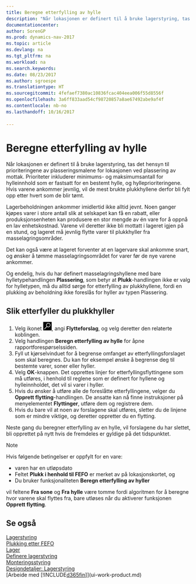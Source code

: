 ```yaml
---
title: Beregne etterfylling av hylle
description: "Når lokasjonen er definert til å bruke lagerstyring, tas det hensyn til prioriteringene av plasseringsmalene for lokasjonen ved plassering av mottak."
documentationcenter: 
author: SorenGP
ms.prod: dynamics-nav-2017
ms.topic: article
ms.devlang: na
ms.tgt_pltfrm: na
ms.workload: na
ms.search.keywords: 
ms.date: 08/23/2017
ms.author: sgroespe
ms.translationtype: HT
ms.sourcegitcommit: 4fefaef7380ac10836fcac404eea006f55d8556f
ms.openlocfilehash: 3a6ff833aad54cf98720857a8ae67492abe9af4f
ms.contentlocale: nb-no
ms.lasthandoff: 10/16/2017

---
```

# <a name="how-to-calculate-bin-replenishment"></a>Beregne etterfylling av hylle
Når lokasjonen er definert til å bruke lagerstyring, tas det hensyn til prioriteringene av plasseringsmalene for lokasjonen ved plassering av mottak. Prioriteter inkluderer minimums- og maksimumsantall for hylleinnhold som er fastsatt for en bestemt hylle, og hylleprioriteringene. Hvis varene ankommer jevnlig, vil de mest brukte plukkhyllene derfor bli fylt opp etter hvert som de blir tømt.  

Lagerbeholdningen ankommer imidlertid ikke alltid jevnt. Noen ganger kjøpes varer i store antall slik at selskapet kan få en rabatt, eller produksjonsenheten kan produsere en stor mengde av én vare for å oppnå en lav enhetskostnad. Varene vil deretter ikke bli mottatt i lageret igjen på en stund, og lageret må jevnlig flytte varer til plukkhyller fra masselagringsområder.  

Det kan også være at lageret forventer at en lagervare skal ankomme snart, og ønsker å tømme masselagringsområdet for varer før de nye varene ankommer.  

Og endelig, hvis du har definert masselagringshyllene med bare hylletypehandlingen **Plassering**, som betyr at **Plukk**-handlingen ikke er valg for hylletypen, må du alltid sørge for etterfylling av plukkhyllene, fordi en plukking av beholdning ikke foreslås for hyller av typen Plassering.  

## <a name="to-replenish-pick-bins"></a>Slik etterfyller du plukkhyller  
1.  Velg ikonet ![Søk etter side eller rapport](media/ui-search/search_small.png "Søk etter side eller rapport"), angi **Flytteforslag**, og velg deretter den relaterte koblingen.  
2.  Velg handlingen **Beregn etterfylling av hylle** for åpne rapportforespørselssiden.  
3.  Fyll ut kjørselvinduet for å begrense omfanget av etterfyllingsforslaget som skal beregnes. Du kan for eksempel ønske å begrense deg til bestemte varer, soner eller hyller.  
4.  Velg **OK**-knappen. Det opprettes linjer for etterfyllingsflyttingene som må utføres, i henhold til reglene som er definert for hyllene og hylleinnholdet, det vil si varer i hyller.  
5.  Hvis du ønsker å utføre alle de foreslåtte etterfyllingene, velger du **Opprett flytting**-handlingen. De ansatte kan nå finne instruksjoner på menyelementet **Flyttinger**, utføre dem og registrere dem.  
6.  Hvis du bare vil at noen av forslagene skal utføres, sletter du de linjene som er mindre viktige, og deretter oppretter du en flytting.  

Neste gang du beregner etterfylling av en hylle, vil forslagene du har slettet, bli opprettet på nytt hvis de fremdeles er gyldige på det tidspunktet.  

> [!NOTE]  
>  Hvis følgende betingelser er oppfylt for en vare:  
>   
>  -   varen har en utløpsdato  
> -   Feltet **Plukk i henhold til FEFO** er merket av på lokasjonskortet, og  
> -   Du bruker funksjonaliteten **Beregn etterfylling av hyller**  
>   
>  vil feltene **Fra sone** og **Fra hylle** være tomme fordi algoritmen for å beregne hvor varene skal flyttes fra, bare utløses når du aktiverer funksjonen **Opprett flytting**.  

## <a name="see-also"></a>Se også  
[Lagerstyring](warehouse-manage-warehouse.md)  
[Plukking etter FEFO](warehouse-picking-by-fefo.md)  
[Lager](inventory-manage-inventory.md)  
[Definere lagerstyring](warehouse-setup-warehouse.md)     
[Monteringsstyring](assembly-assemble-items.md)    
[Designdetaljer: Lagerstyring](design-details-warehouse-management.md)  
[Arbeide med [!INCLUDE[d365fin](includes/d365fin_md.md)]](ui-work-product.md)

